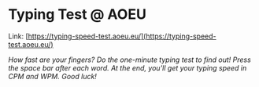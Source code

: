 
# Typing Test @ AOEU

Link: [https://typing-speed-test.aoeu.eu/](https://typing-speed-test.aoeu.eu/)

*How fast are your fingers? Do the one-minute typing test to find out! Press the space bar after each word. At the end, you'll get your typing speed in CPM and WPM. Good luck!*